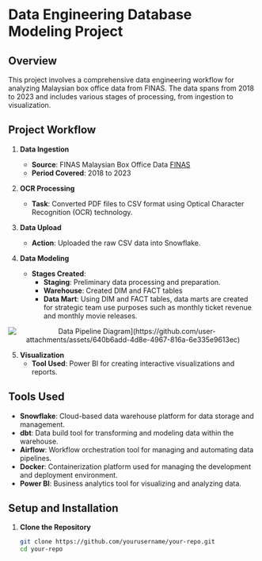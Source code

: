 # Data Engineering Database Modeling Project

## Overview

This project involves a comprehensive data engineering workflow for analyzing Malaysian box office data from FINAS. The data spans from 2018 to 2023 and includes various stages of processing, from ingestion to visualization.

## Project Workflow

1. **Data Ingestion**
   - **Source**: FINAS Malaysian Box Office Data [FINAS](https://www.finas.gov.my/en/malaysian-box-office/)
   - **Period Covered**: 2018 to 2023

2. **OCR Processing**
   - **Task**: Converted PDF files to CSV format using Optical Character Recognition (OCR) technology.

3. **Data Upload**
   - **Action**: Uploaded the raw CSV data into Snowflake.

4. **Data Modeling**
   - **Stages Created**:
     - **Staging**: Preliminary data processing and preparation.
     - **Warehouse**: Created DIM and FACT tables
     - **Data Mart**: Using DIM and FACT tables, data marts are created for strategic team use purposes such as monthly ticket revenue and monthly movie releases.

<p align="center">
  <img src="[https://github.com/user-attachments/assets/5fbd7c1a-f446-4674-be6f-f5b9eec66634" alt="Data Pipeline Diagram](https://github.com/user-attachments/assets/640b6add-4d8e-4967-816a-6e335e9613ec)"/>
</p>

5. **Visualization**
   - **Tool Used**: Power BI for creating interactive visualizations and reports.

## Tools Used

- **Snowflake**: Cloud-based data warehouse platform for data storage and management.
- **dbt**: Data build tool for transforming and modeling data within the warehouse.
- **Airflow**: Workflow orchestration tool for managing and automating data pipelines.
- **Docker**: Containerization platform used for managing the development and deployment environment.
- **Power BI**: Business analytics tool for visualizing and analyzing data.

## Setup and Installation

1. **Clone the Repository**

   ```bash
   git clone https://github.com/yourusername/your-repo.git
   cd your-repo
